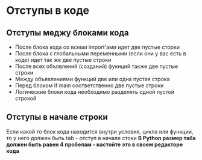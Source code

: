 # Отступы в коде

## Отступы меджу блоками кода
- После блока кода со всеми import'ами идет две пустые сторки
- После блока с глобальными переменными (если они у вас есть в коде) идет так же две пустые строки
- После всех объявлений (созданий) фукнций также две пустые строки
- Между объявлениями функций две или одна пустая строка
- Перед блоком if main соответственно две пустые строки
- Логические блоки кода необходимо разделять одной пустой строкой

## Отступы в начале строки
Если какой то блок кода находится внутри условия, цикла или функции, то у него должен быть tab - отступ в начале стоки
**В Python размер таба должен быть равен 4 пробелам - настойте это в своем редакторе кода**
